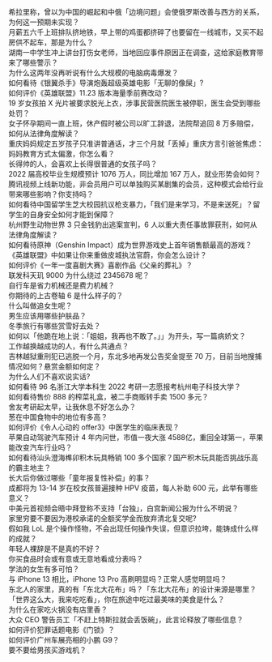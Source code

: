 希拉里称，曾以为中国的崛起和中俄「边境问题」会使俄罗斯改善与西方的关系，为何这一预期未实现？  
月薪五六千上班排队挤地铁，早上带的鸡蛋都挤碎了也要留在一线城市，又买不起房供不起车，那是为什么？  
湖南一中学生冲上讲台打伤女老师，当地回应事件原因正在调查，这给家庭教育带来了哪些警示？  
为什么这两年没再听说有什么大规模的电脑病毒爆发？  
如何看待《银翼杀手》导演炮轰超级英雄电影「无聊的像屎」?  
如何评价《英雄联盟》11.23 版本海量季前赛改动？  
19 岁女孩拍 X 光片被要求脱光上衣，涉事民营医院医生被停职，医生会受到哪些处罚？  
女子怀孕期间一直上班，休产假时被公司以旷工辞退，法院帮追回 8 万多赔偿，如何从法律角度解读？  
重庆妈妈规定五岁孩子只准讲普通话，才三个月就「丢掉」重庆方言引爸爸焦虑：妈妈教育方式太偏激，你怎么看？  
长得帅的人，会喜欢上长得很普通的女孩子吗？  
2022 届高校毕业生规模预计 1076 万人，同比增加 167 万人，就业形势会如何？  
腾讯视频上线新功能，非会员用户可以单独购买某剧集的会员，这种模式会给行业带来哪些影响？你支持吗？  
如何看待中国留学生芝大校园抗议枪支暴力，「我们是来学习，不是来送死」？留学生的自身安全如何才能到保障？  
杭州野生动物世界 3 只金钱豹出逃案宣判，6 人以重大责任事故罪获刑，如何从法律角度解读？  
如何看待原神（Genshin Impact）成为世界游戏史上首年销售额最高的游戏？  
《英雄联盟》中如果让你来重做皮城执法官蔚，你会怎么设计？  
如何评价《一年一度喜剧大赛》喜剧作品《父亲的葬礼》？  
联发科天玑 9000 为什么绕过 2345678 呢？  
自行车是省力机械还是费力机械？  
你期待的上古卷轴 6 是什么样子的？  
什么叫做追女生呢？  
男生应该用哪些护肤品？  
冬季旅行有哪些赏雪好去处？  
如何以「他跪在地上说：「姐姐，我再也不敢了。」」为开头，写一篇病娇文？  
工作越换越成功的人，有什么共通点？  
吉林越狱重刑犯已逃脱一个月，东北多地再发公告奖金提至 70 万，目前当地搜捕情况如何？悬赏金额如何定？  
为什么人们不喜欢说实话?  
如何看待 96 名浙江大学本科生 2022 考研一志愿报考杭州电子科技大学？  
如何看待售价 888 的榨菜礼盒，被二手商贩转手卖 1500 多元？  
舍友考研起太早，让我休息不好怎么办？  
葱在中国食物中的地位有多高？  
如何评价《令人心动的 offer3》中医学生的临床表现？  
苹果自动驾驶汽车预计 4 年内问世，市值一夜大涨 4588 ​亿，重回全球第一，苹果能改变汽车行业吗？  
如何看待汕头澄海榫卯积木玩具畅销 100 多个国家？国产积木玩具能否挑战乐高的霸主地主？  
长大后你做过哪些「童年报复性补偿」的事？  
成都将为 13-14 岁在校女孩普遍接种 HPV 疫苗，每人补助 600 元，此举有哪些意义？  
中美元首视频会晤中拜登称不支持「台独」，白宫新闻公报为什么不明说？  
家里穷要不要因为港校承诺的全额奖学金而放弃清北复交呢?  
假如我 LoL 是个操作怪物，不会出现任何操作失误，但意识拉垮，能铸成什么样的成就？  
年轻人裸辞是不是真的不好？  
你买食品时会或有意或无意地看成分表吗？  
学法的女生有多可怕？  
与 iPhone 13 相比，iPhone 13 Pro 高刷明显吗？正常人感觉明显吗？  
东北人的家里，真的有「东北大花布」吗？「东北大花布」的设计来源是哪里？  
「世界这么大，我来吃吃看」，你在旅途中吃过最美味的美食是什么？  
为什么在家吃火锅没有店里香？  
大众 CEO 警告员工「不赶上特斯拉就会丢饭碗」，此言论释放了哪些信息？  
如何评价犯罪话题电影《门锁》？  
如何评价广州车展亮相的小鹏 G9？  
要不要给男孩买游戏机？  
